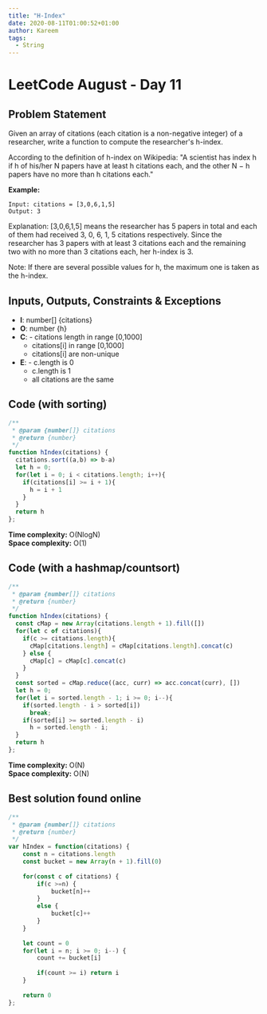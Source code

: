 ```yaml
---
title: "H-Index"
date: 2020-08-11T01:00:52+01:00
author: Kareem
tags:
  - String
---
```


<!-- LeetCode month and day here -->
# LeetCode August - Day 11

## Problem Statement

Given an array of citations (each citation is a non-negative integer) of a researcher, write a function to compute the researcher's h-index.

According to the definition of h-index on Wikipedia: "A scientist has index h if h of his/her N papers have at least h citations each, and the other N − h papers have no more than h citations each."

**Example:**
```
Input: citations = [3,0,6,1,5]
Output: 3 
```
Explanation: [3,0,6,1,5] means the researcher has 5 papers in total and each of them had received 3, 0, 6, 1, 5 citations respectively. Since the researcher has 3 papers with at least 3 citations each and the remaining two with no more than 3 citations each, her h-index is 3.

Note: If there are several possible values for h, the maximum one is taken as the h-index.

## Inputs, Outputs, Constraints & Exceptions
- **I**: number[] {citations}
- **O**: number {h}
- **C**: - citations length in range [0,1000]
  - citations[i] in range [0,1000]
  - citations[i] are non-unique
- **E**: - c.length is 0
  - c.length is 1
  - all citations are the same

## Code (with sorting)
```js
/**
 * @param {number[]} citations
 * @return {number}
 */
function hIndex(citations) {
  citations.sort((a,b) => b-a)
  let h = 0;
  for(let i = 0; i < citations.length; i++){
    if(citations[i] >= i + 1){
      h = i + 1
    }
  }
  return h
};
```
**Time complexity:** O(NlogN)\
**Space complexity:** O(1)

## Code (with a hashmap/countsort)
```js
/**
 * @param {number[]} citations
 * @return {number}
 */
function hIndex(citations) {
  const cMap = new Array(citations.length + 1).fill([])
  for(let c of citations){
    if(c >= citations.length){
      cMap[citations.length] = cMap[citations.length].concat(c)
    } else {
      cMap[c] = cMap[c].concat(c)
    }
  }
  const sorted = cMap.reduce((acc, curr) => acc.concat(curr), [])
  let h = 0;
  for(let i = sorted.length - 1; i >= 0; i--){
    if(sorted.length - i > sorted[i])
      break;
    if(sorted[i] >= sorted.length - i)
      h = sorted.length - i;
  }
  return h
};
```
**Time complexity:** O(N)\
**Space complexity:** O(N)

## Best solution found online
```js
/**
 * @param {number[]} citations
 * @return {number}
 */
var hIndex = function(citations) {
    const n = citations.length
    const bucket = new Array(n + 1).fill(0)
    
    for(const c of citations) {
        if(c >=n) {
            bucket[n]++
        }
        else {
            bucket[c]++
        }
    }
    
    let count = 0
    for(let i = n; i >= 0; i--) {
        count += bucket[i]
        
        if(count >= i) return i
    }
    
    return 0
};
```